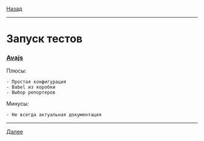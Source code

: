 [Назад](/e2e-stack/slides/2-1.md)

---

# Запуск тестов

### [Avajs](https://github.com/avajs/ava)

Плюсы:

    - Простая конфигурация
    - Babel из коробки
    - Выбор репортеров

Минусы:

    - Не всегда актуальная документация

---

[Далее](/e2e-stack/slides/4.md)

